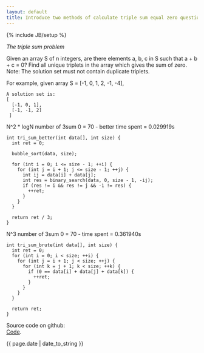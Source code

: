```yaml
---
layout: default 
title: Introduce two methods of calculate triple sum equal zero question
---
```

{% include JB/setup %}

<i>The triple sum problem</i>

   Given an array S of n integers, are there elements a, b, c in S 
   such that a + b + c = 0? Find all unique triplets in the array
   which gives the sum of zero.
   Note: The solution set must not contain duplicate triplets.

   For example, given array S = [-1, 0, 1, 2, -1, -4],

	A solution set is:
	[
	  [-1, 0, 1],
	  [-1, -1, 2]
	 ]

   N^2 * logN number of 3sum 0 = 70 - better time spent = 0.029919s

	int tri_sum_better(int data[], int size) {
	  int ret = 0;

	  bubble_sort(data, size);

	  for (int i = 0; i <= size - 1; ++i) {
	    for (int j = i + 1; j <= size - 1; ++j) {
	      int ij = data[i] + data[j];
	      int res = binary_search(data, 0, size - 1, -ij);
	      if (res != i && res != j && -1 != res) {
	        ++ret;
	      }
	    }
	  }

	  return ret / 3;
	}

  N^3   number of 3sum 0 = 70 - time spent = 0.361940s

	int tri_sum_brute(int data[], int size) {
	  int ret = 0;
	  for (int i = 0; i < size; ++i) {
	    for (int j = i + 1; j < size; ++j) {
	      for (int k = j + 1; k < size; ++k) {
	        if (0 == data[i] + data[j] + data[k]) {
	          ++ret;
	        }
	      }
	    }
	  }

	  return ret;
	}

Source code on github:  
	[Code](https://github.com/GiantGeorgeGo/data-struct-and-algorithm/blob/master/3sum0.c).


<p>{{ page.date | date_to_string }}</p>
